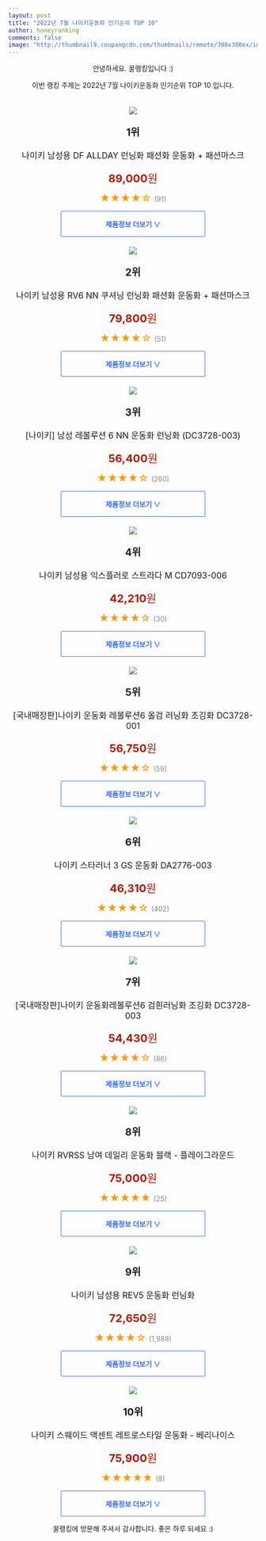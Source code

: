 ```yaml
--- 
layout: post 
title: "2022년 7월 나이키운동화 인기순위 TOP 10" 
author: honeyranking 
comments: false 
image: "http://thumbnail9.coupangcdn.com/thumbnails/remote/300x300ex/image/vendor_inventory/60d8/41febb4c022c15c448e1d8a853c56b5145fe249495ecb06cfb8aa1b6848d.jpg" 
--- 
```

<p style="text-align: center;">안녕하세요. 꿀랭킹입니다 :)</p> <p style="text-align: center;">이번 랭킹 주제는 2022년 7월 나이키운동화 인기순위 TOP 10 입니다.</p><center><img src="http://thumbnail9.coupangcdn.com/thumbnails/remote/300x300ex/image/vendor_inventory/60d8/41febb4c022c15c448e1d8a853c56b5145fe249495ecb06cfb8aa1b6848d.jpg" style="margin-top:20px" /></center> <p style="text-align: center; font-size: 20px"><b>1위</b></p> <p style="text-align: center; font-size: 17px">나이키 남성용 DF ALLDAY 런닝화 패션화 운동화 + 패션마스크</p> <p style="text-align: center;"><span style="color: #b61800; font-size: 22px;"><b>89,000</b>원</span></p> <p style="text-align: center;"><span style="color: #ff9600; font-size: 20px;">★★★★☆ </span><span style="color: #878787;">(91)</span></p> <center><a href="https://link.coupang.com/a/rmUrw"> <div style="font-size: 14px; display: inline-block; padding: 15px 90px; color: #346aff; border-radius: 2px; border: 1px solid #346aff; cursor: pointer;"><b>제품정보 더보기 &or;</b></div> </a></center><center><img src="http://thumbnail6.coupangcdn.com/thumbnails/remote/300x300ex/image/vendor_inventory/31af/e6a815924b05f259bd7e9c8aca39620d21e75ef189729a0357fc844feb4a.jpg" style="margin-top:20px" /></center> <p style="text-align: center; font-size: 20px"><b>2위</b></p> <p style="text-align: center; font-size: 17px">나이키 남성용 RV6 NN 쿠셔닝 런닝화 패션화 운동화 + 패션마스크</p> <p style="text-align: center;"><span style="color: #b61800; font-size: 22px;"><b>79,800</b>원</span></p> <p style="text-align: center;"><span style="color: #ff9600; font-size: 20px;">★★★★☆ </span><span style="color: #878787;">(51)</span></p> <center><a href="https://link.coupang.com/a/rmUrx"> <div style="font-size: 14px; display: inline-block; padding: 15px 90px; color: #346aff; border-radius: 2px; border: 1px solid #346aff; cursor: pointer;"><b>제품정보 더보기 &or;</b></div> </a></center><center><img src="http://thumbnail8.coupangcdn.com/thumbnails/remote/300x300ex/image/vendor_inventory/53d1/dceb2f553113d0e28bfda7ce4781dcb291ca9c4fafd5f0517b7ce7c42989.jpg" style="margin-top:20px" /></center> <p style="text-align: center; font-size: 20px"><b>3위</b></p> <p style="text-align: center; font-size: 17px">[나이키] 남성 레볼루션 6 NN 운동화 런닝화 (DC3728-003)</p> <p style="text-align: center;"><span style="color: #b61800; font-size: 22px;"><b>56,400</b>원</span></p> <p style="text-align: center;"><span style="color: #ff9600; font-size: 20px;">★★★★☆ </span><span style="color: #878787;">(260)</span></p> <center><a href="https://link.coupang.com/a/rmUry"> <div style="font-size: 14px; display: inline-block; padding: 15px 90px; color: #346aff; border-radius: 2px; border: 1px solid #346aff; cursor: pointer;"><b>제품정보 더보기 &or;</b></div> </a></center><center><img src="http://thumbnail8.coupangcdn.com/thumbnails/remote/300x300ex/image/retail/images/10410368956932998-f1fd3f23-b827-4ecc-9938-d5486f822131.PNG" style="margin-top:20px" /></center> <p style="text-align: center; font-size: 20px"><b>4위</b></p> <p style="text-align: center; font-size: 17px">나이키 남성용 익스플러로 스트라다 M CD7093-006</p> <p style="text-align: center;"><span style="color: #b61800; font-size: 22px;"><b>42,210</b>원</span></p> <p style="text-align: center;"><span style="color: #ff9600; font-size: 20px;">★★★★☆ </span><span style="color: #878787;">(30)</span></p> <center><a href="https://link.coupang.com/a/rmUrA"> <div style="font-size: 14px; display: inline-block; padding: 15px 90px; color: #346aff; border-radius: 2px; border: 1px solid #346aff; cursor: pointer;"><b>제품정보 더보기 &or;</b></div> </a></center><center><img src="http://thumbnail9.coupangcdn.com/thumbnails/remote/300x300ex/image/vendor_inventory/009f/7e042ba70264a546660f57e28f0650e586fe2d68c51dc8eb656e884b203d.jpg" style="margin-top:20px" /></center> <p style="text-align: center; font-size: 20px"><b>5위</b></p> <p style="text-align: center; font-size: 17px">[국내매장판]나이키 운동화 레볼루션6 올검 러닝화 조깅화 DC3728-001</p> <p style="text-align: center;"><span style="color: #b61800; font-size: 22px;"><b>56,750</b>원</span></p> <p style="text-align: center;"><span style="color: #ff9600; font-size: 20px;">★★★★☆ </span><span style="color: #878787;">(59)</span></p> <center><a href="https://link.coupang.com/a/rmUrD"> <div style="font-size: 14px; display: inline-block; padding: 15px 90px; color: #346aff; border-radius: 2px; border: 1px solid #346aff; cursor: pointer;"><b>제품정보 더보기 &or;</b></div> </a></center><center><img src="http://thumbnail7.coupangcdn.com/thumbnails/remote/300x300ex/image/vendor_inventory/d02a/33fe50939db809285fac5cb31a7890e2cfeda6b8b2adfb33ba724c1aab7f.jpg" style="margin-top:20px" /></center> <p style="text-align: center; font-size: 20px"><b>6위</b></p> <p style="text-align: center; font-size: 17px">나이키 스타러너 3 GS 운동화 DA2776-003</p> <p style="text-align: center;"><span style="color: #b61800; font-size: 22px;"><b>46,310</b>원</span></p> <p style="text-align: center;"><span style="color: #ff9600; font-size: 20px;">★★★★☆ </span><span style="color: #878787;">(402)</span></p> <center><a href="https://link.coupang.com/a/rmUrF"> <div style="font-size: 14px; display: inline-block; padding: 15px 90px; color: #346aff; border-radius: 2px; border: 1px solid #346aff; cursor: pointer;"><b>제품정보 더보기 &or;</b></div> </a></center><center><img src="http://thumbnail9.coupangcdn.com/thumbnails/remote/300x300ex/image/vendor_inventory/62ec/bbfaeaa567f361dee17be0386f3e670ca2a73b13f9683b7cc52beafa3146.jpg" style="margin-top:20px" /></center> <p style="text-align: center; font-size: 20px"><b>7위</b></p> <p style="text-align: center; font-size: 17px">[국내매장판]나이키 운동화레볼루션6 검흰러닝화 조깅화 DC3728-003</p> <p style="text-align: center;"><span style="color: #b61800; font-size: 22px;"><b>54,430</b>원</span></p> <p style="text-align: center;"><span style="color: #ff9600; font-size: 20px;">★★★★☆ </span><span style="color: #878787;">(86)</span></p> <center><a href="https://link.coupang.com/a/rmUrI"> <div style="font-size: 14px; display: inline-block; padding: 15px 90px; color: #346aff; border-radius: 2px; border: 1px solid #346aff; cursor: pointer;"><b>제품정보 더보기 &or;</b></div> </a></center><center><img src="http://thumbnail9.coupangcdn.com/thumbnails/remote/300x300ex/image/vendor_inventory/0605/ea279606f55d8e2c2996694d6fe38533495267401a902cccbab773859aa6.jpg" style="margin-top:20px" /></center> <p style="text-align: center; font-size: 20px"><b>8위</b></p> <p style="text-align: center; font-size: 17px">나이키 RVRSS 남여 데일리 운동화 블랙 - 플레이그라운드</p> <p style="text-align: center;"><span style="color: #b61800; font-size: 22px;"><b>75,000</b>원</span></p> <p style="text-align: center;"><span style="color: #ff9600; font-size: 20px;">★★★★★ </span><span style="color: #878787;">(25)</span></p> <center><a href="https://link.coupang.com/a/rmUrJ"> <div style="font-size: 14px; display: inline-block; padding: 15px 90px; color: #346aff; border-radius: 2px; border: 1px solid #346aff; cursor: pointer;"><b>제품정보 더보기 &or;</b></div> </a></center><center><img src="http://thumbnail10.coupangcdn.com/thumbnails/remote/300x300ex/image/vendor_inventory/de15/324e885403ecde858e1987e0d39b2c80febd4146972b87165456a4891fe8.jpg" style="margin-top:20px" /></center> <p style="text-align: center; font-size: 20px"><b>9위</b></p> <p style="text-align: center; font-size: 17px">나이키 남성용 REV5 운동화 런닝화</p> <p style="text-align: center;"><span style="color: #b61800; font-size: 22px;"><b>72,650</b>원</span></p> <p style="text-align: center;"><span style="color: #ff9600; font-size: 20px;">★★★★☆ </span><span style="color: #878787;">(1,988)</span></p> <center><a href="https://link.coupang.com/a/rmUrL"> <div style="font-size: 14px; display: inline-block; padding: 15px 90px; color: #346aff; border-radius: 2px; border: 1px solid #346aff; cursor: pointer;"><b>제품정보 더보기 &or;</b></div> </a></center><center><img src="http://thumbnail9.coupangcdn.com/thumbnails/remote/300x300ex/image/vendor_inventory/5d88/0bad9ed3d5635484a192d0bdaebd0cfc44044555020a5ee1dde69e667c98.jpg" style="margin-top:20px" /></center> <p style="text-align: center; font-size: 20px"><b>10위</b></p> <p style="text-align: center; font-size: 17px">나이키 스웨이드 액센트 레트로스타일 운동화 - 베리나이스</p> <p style="text-align: center;"><span style="color: #b61800; font-size: 22px;"><b>75,900</b>원</span></p> <p style="text-align: center;"><span style="color: #ff9600; font-size: 20px;">★★★★★ </span><span style="color: #878787;">(8)</span></p> <center><a href="https://link.coupang.com/a/rmUrM"> <div style="font-size: 14px; display: inline-block; padding: 15px 90px; color: #346aff; border-radius: 2px; border: 1px solid #346aff; cursor: pointer;"><b>제품정보 더보기 &or;</b></div> </a></center> <p style="text-align: center;">꿀랭킹에 방문해 주셔서 감사합니다. 좋은 하루 되세요 :)</p>
